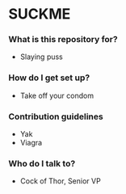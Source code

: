 # SUCKME #

### What is this repository for? ###

* Slaying puss

### How do I get set up? ###

* Take off your condom

### Contribution guidelines ###

* Yak
* Viagra

### Who do I talk to? ###

* Cock of Thor, Senior VP